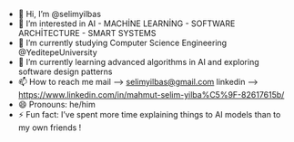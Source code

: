 - 👋 Hi, I’m @selimyilbas
- 👀 I’m interested in AI - MACHİNE LEARNİNG - SOFTWARE ARCHİTECTURE - SMART SYSTEMS
- 🌱 I’m currently studying Computer Science Engineering @YeditepeUniversity
- 💞️ I’m currently learning advanced algorithms in AI and exploring software design patterns  
- 📫 How to reach me
  mail --> selimyilbas@gmail.com
  linkedin --> https://www.linkedin.com/in/mahmut-selim-yilba%C5%9F-82617615b/
- 😄 Pronouns: he/him
- ⚡ Fun fact:  I’ve spent more time explaining things to AI models than to my own friends ! 

<!---
selimyilbas/selimyilbas is a ✨ special ✨ repository because its `README.md` (this file) appears on your GitHub profile.
You can click the Preview link to take a look at your changes.
--->
